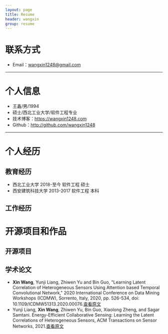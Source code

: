 ```yaml
---
layout: page
title: Resume
header: wangxin
group: resume
---
```

# 联系方式

- Email：wangxin1248@gmail.com

---

# 个人信息

 - 王鑫/男/1994
 - 硕士/西北工业大学/软件工程专业
 - 技术博客：https://wangxin1248.com
 - Github：http://github.com/wangxin1248

---

# 个人经历

## 教育经历

-  西北工业大学 2018-至今 软件工程 硕士
-  西安建筑科技大学 2013-2017 软件工程 本科

## 工作经历

# 开源项目和作品

## 开源项目

## 学术论文

- **Xin Wang**, Yunji Liang, Zhiwen Yu and Bin Guo, "Learning Latent Correlation of Heterogeneous Sensors Using Attention based Temporal Convolutional Network," 2020 International Conference on Data Mining Workshops (ICDMW), Sorrento, Italy, 2020, pp. 526-534, doi: 10.1109/ICDMW51313.2020.00076.[查看原文](https://ieeexplore.ieee.org/document/9346425)
- Yunji Liang, **Xin Wang**, Zhiwen Yu, Bin Guo, Xiaolong Zheng, and Sagar Samtani. Energy-Efficient Collaborative Sensing: Learning the Latent Correlations of Heterogeneous Sensors, ACM Transactions on Sensor Networks, 2021.[查看原文](#)